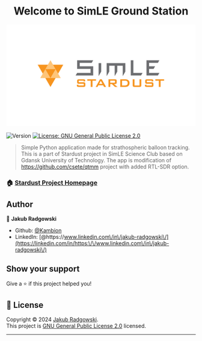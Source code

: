 <h1 align="center">Welcome to SimLE Ground Station</h1>
<img src="https://github.com/Kambion/SimLE-Tracking-App/blob/main/SimLE%20Stardust.png" />
<p>
  <img alt="Version" src="https://img.shields.io/badge/version-0.1.0-blue.svg?cacheSeconds=2592000" />
  <a href="https://www.gnu.org/licenses/old-licenses/gpl-2.0.html" target="_blank">
    <img alt="License: GNU General Public License 2.0" src="https://img.shields.io/badge/License-GNU General Public License 2.0-yellow.svg" />
  </a>
</p>

> Simple Python application made for strathospheric balloon tracking. This is a part of Stardust project in SimLE Science Club based on Gdansk University of Technology. The app is modification of https://github.com/csete/qtmm project with added RTL-SDR option.

### 🏠 [Stardust Project Homepage](https://simle.pl/projekty/stardust/)

## Author

👤 **Jakub Radgowski**

* Github: [@Kambion](https://github.com/Kambion)
* LinkedIn: [@https:\/\/www.linkedin.com\/in\/jakub-radgowski\/](https://linkedin.com/in/https:\/\/www.linkedin.com\/in\/jakub-radgowski\/)

## Show your support

Give a ⭐️ if this project helped you!

## 📝 License

Copyright © 2024 [Jakub Radgowski](https://github.com/Kambion).<br />
This project is [GNU General Public License 2.0](https://www.gnu.org/licenses/old-licenses/gpl-2.0.html) licensed.

***

